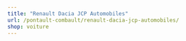 ```yaml
---
title: "Renault Dacia JCP Automobiles"
url: /pontault-combault/renault-dacia-jcp-automobiles/
shop: voiture
---
```

